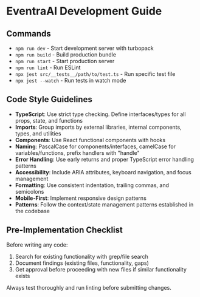 # EventraAI Development Guide

## Commands
- `npm run dev` - Start development server with turbopack
- `npm run build` - Build production bundle
- `npm run start` - Start production server
- `npm run lint` - Run ESLint
- `npx jest src/__tests__/path/to/test.ts` - Run specific test file
- `npx jest --watch` - Run tests in watch mode

## Code Style Guidelines
- **TypeScript**: Use strict type checking. Define interfaces/types for all props, state, and functions
- **Imports**: Group imports by external libraries, internal components, types, and utilities
- **Components**: Use React functional components with hooks
- **Naming**: PascalCase for components/interfaces, camelCase for variables/functions, prefix handlers with "handle"
- **Error Handling**: Use early returns and proper TypeScript error handling patterns
- **Accessibility**: Include ARIA attributes, keyboard navigation, and focus management
- **Formatting**: Use consistent indentation, trailing commas, and semicolons
- **Mobile-First**: Implement responsive design patterns
- **Patterns**: Follow the context/state management patterns established in the codebase

## Pre-Implementation Checklist
Before writing any code:
1. Search for existing functionality with grep/file search
2. Document findings (existing files, functionality, gaps)
3. Get approval before proceeding with new files if similar functionality exists

Always test thoroughly and run linting before submitting changes.